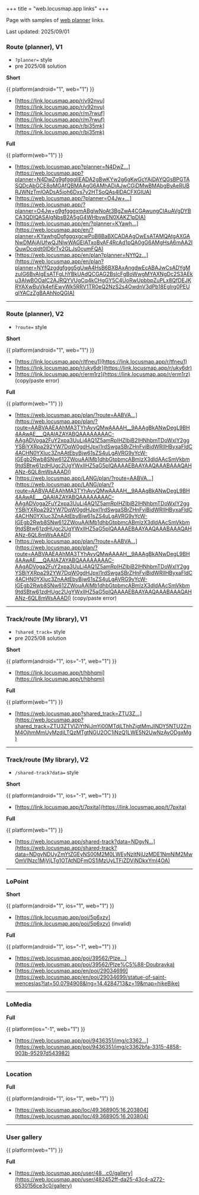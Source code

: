 +++
title = "web.locusmap.app links"
+++

Page with samples of [web planner][web-planner] links.

<!-- more -->

Last updated: 2025/09/01

### Route (planner), V1

- `?planner=` style
- pre 2025/08 solution

**Short**

{{ platform(android="1", web="1") }}

- [https://link.locusmap.app/r/v92nvu](https://link.locusmap.app/r/v92nvu)
- [https://link.locusmap.app/r/m7rwuf](https://link.locusmap.app/r/m7rwuf)
- [https://link.locusmap.app/r/bi35mk](https://link.locusmap.app/r/bi35mk)

**Full**

{{ platform(web="1") }}

- [https://web.locusmap.app?planner=N4DwZ...](https://web.locusmap.app?planner=N4DwZg9gfgggliEADA2gBwKYw2g6gKwGcYAjDAYQGsBPGTASQDcAbGCE8qMGAfQBMAAgG6AMhADiAJwCGjDMwBMAbgByAeRUBRJWNzTmlOADsA5joh6Dxs7v2HTSoQAs4lDACFXGIUA)
- [https://web.locusmap.app/?planner=O4Jw+...](https://web.locusmap.app/?planner=O4Jw+g9gfgggxmABgIwNoAt3BgZwA4CGAwungCIAuAVgDYBCA3QDIQASAlgNbsB2A5gG4WHbvwEN0XAKZ1pDIA)
- [https://web.locusmap.app/en/?planner=KYawh...](https://web.locusmap.app/en/?planner=KYawhgDgfgggxgcwPoB8BaBXCADAAgOwEsATAMQAtgAXGANwDMAjAIUfwQJNIwWAGEIATxoBvAF4RcAd1pQA0gG6AMgHsA6mAA2IQuwDcqjdt0ID6rTv2GLJs0cumFQA)
- [https://web.locusmap.app/en/plan?planner=NYfQz...](https://web.locusmap.app/en/plan?planner=NYfQzgdgfggg5gUwA4HsB6BXBAxAngdwEcABAJwCsADYgMzuIG6BvAIgEsATFgLhYBkUAdQCGAG2BsIcFgBoWwgMYAXNgDc2S3AEku3AIwBOOaIC2AJRQYVUgCq4kCHgGY5C4UoRwUpbbpZuPLx8QfDEJKRYAXwBuVk4efiEwyWk5RRV1TR0eQ2NzS2s4OwdnV3dPb18EgIrg0PEUqIYACzZgBAAhNoQGIA)

---

### Route (planner), V2

- `?route=` style

**Short**

{{ platform(android="1", web="1") }}

- [https://link.locusmap.app/r/tfneu1](https://link.locusmap.app/r/tfneu1)
- [https://link.locusmap.app/r/uky6dr](https://link.locusmap.app/r/uky6dr)
- [https://link.locusmap.app/r/erm1rz](https://link.locusmap.app/r/erm1rz) (copy/paste error)

**Full**

{{ platform(web="1") }}

- [https://web.locusmap.app/plan/?route=AABVA...](https://web.locusmap.app/plan/?route=AABVAAEAAhMA3TYhAvyQMwAAAAH__9AAAgBkANwDegL9BH4AAwAE___QAAIAZAYABQAAAAAAAAC-AAgADVoga2FuY2xpa3UuLi4AQ1Z5amRpIHZlbiB2IHNhbmTDoWxlY2ggYSBiYXRpa292YW7DqW0gdHJpxI1rdSwgaSBrZHnFviBidWRlIHByxaFldC4ACHN0YXIuc3ZnAAtEbyBjw61sZS4uLgAVRG9yYcW-IGEgb2Rwb8SNw612ZWouAAlMb1dhbGtpbmcABmlzX3dldAAcSmVkbm9tdSBtw61zdHUgc2UgYWxlIHZ5aG5pIQAAAAEBAAYAAQAAABAAAQAHANz-6QL8mWsAAADI)
- [https://web.locusmap.app/LANG/plan/?route=AABVA...](https://web.locusmap.app/LANG/plan/?route=AABVAAEAAhMA3TYhAvyQMwAAAAH__9AAAgBkANwDegL9BH4AAwAE___QAAIAZAYABQAAAAAAAAC-AAgADVoga2FuY2xpa3UuLi4AQ1Z5amRpIHZlbiB2IHNhbmTDoWxlY2ggYSBiYXRpa292YW7DqW0gdHJpxI1rdSwgaSBrZHnFviBidWRlIHByxaFldC4ACHN0YXIuc3ZnAAtEbyBjw61sZS4uLgAVRG9yYcW-IGEgb2Rwb8SNw612ZWouAAlMb1dhbGtpbmcABmlzX3dldAAcSmVkbm9tdSBtw61zdHUgc2UgYWxlIHZ5aG5pIQAAAAEBAAYAAQAAABAAAQAHANz-6QL8mWsAAADI)
- [https://web.locusmap.app/plan/?route=AABVA...](https://web.locusmap.app/plan/?route=AABVAAEAAhMA3TYhAvyQMwAAAAH__9AAAgBkANwDegL9BH4AAwAE___QAAIAZAYABQAAAAAAAAC-AAgADVoga2FuY2xpa3UuLi4AQ1Z5amRpIHZlbiB2IHNhbmTDoWxlY2ggYSBiYXRpa292YW7DqW0gdHJpxI1rdSwgaSBrZHnFviBidWRlIHByxaFldC4ACHN0YXIuc3ZnAAtEbyBjw61sZS4uLgAVRG9yYcW-IGEgb2Rwb8SNw612ZWouAAlMb1dhbGtpbmcABmlzX3dldAAcSmVkbm9tdSBtw61zdHUgc2UgYWxlIHZ5aG5pIQAAAAEBAAYAAQAAABAAAQAHANz-6QL8mWsAAADI) (copy/paste error)

---

### Track/route (My library), V1

- `?shared_track=` style
- pre 2025/08 solution

**Short**

{{ platform(android="1", ios="-1", web="1") }}

- [https://link.locusmap.app/t/hbhqmi](https://link.locusmap.app/t/hbhqmi)

**Full**

{{ platform(web="1") }}

- [https://web.locusmap.app?shared_track=ZTU3Z...](https://web.locusmap.app?shared_track=ZTU3ZTVlZjYtNjJmYi00MTdjLThhZjgtMmJlNDY5NTU2ZmM4OjhmMmUyMzdjLTQzMTgtNGU2OC1iNzQ1LWE5N2UwNzAyODgxMg)

---

### Track/route (My library), V2

- `/shared-track?data=` style

**Short**

{{ platform(android="1", ios="-1", web="1") }}

- [https://link.locusmap.app/t/7pxita](https://link.locusmap.app/t/7pxita)

**Full**

{{ platform(web="1") }}

- [https://web.locusmap.app/shared-track?data=NDgyN...](https://web.locusmap.app/shared-track?data=NDgyNDUyZmYtZGEyNS00M2M0LWEyNzItNjUzMDE1NmNlM2MwOmVlNzc1MjVjLTg1OTAtNDFmOS1iMzUyLTFiZDViNDkxYmI4OA)

---

### LoPoint

**Short**

{{ platform(android="1", ios="1", web="1") }}

- [https://link.locusmap.app/poi/5p6xzv](https://link.locusmap.app/poi/5p6xzv) (invalid)


**Full**

{{ platform(android="1", ios="-1", web="1") }}

- [https://web.locusmap.app/poi/39562/Plze...](https://web.locusmap.app/poi/39562/Plze%C5%88-Doubravka)
- [https://web.locusmap.app/en/poi/29034699](https://web.locusmap.app/en/poi/29034699/statue-of-saint-wenceslas?lat=50.0794908&lng=14.4284713&z=19&map=hikeBike)

---

### LoMedia

**Full**

{{ platform(ios="-1", web="1") }}

- [https://web.locusmap.app/poi/9436351/img/c3362...](https://web.locusmap.app/poi/9436351/img/c3362bfa-3315-4858-903b-95297d543982)

---

### Location

**Full**

{{ platform(android="1", ios="1", web="1") }}

- [https://web.locusmap.app/loc/49.368905:16.203804](https://web.locusmap.app/loc/49.368905:16.203804)

---

### User gallery

{{ platform(web="1") }}

**Full**

- [https://web.locusmap.app/user/48...c0/gallery](https://web.locusmap.app/user/482452ff-da25-43c4-a272-6530156ce3c0/gallery)

[web-planner]: https://web.locusmap.app

